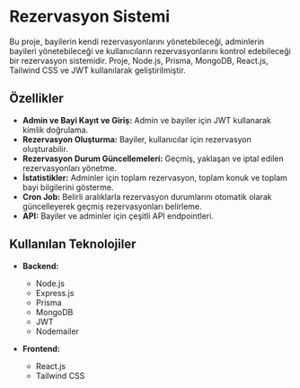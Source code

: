 # Rezervasyon Sistemi

Bu proje, bayilerin kendi rezervasyonlarını yönetebileceği, adminlerin bayileri yönetebileceği ve kullanıcıların rezervasyonlarını kontrol edebileceği bir rezervasyon sistemidir. Proje, Node.js, Prisma, MongoDB, React.js, Tailwind CSS ve JWT kullanılarak geliştirilmiştir.

## Özellikler

- **Admin ve Bayi Kayıt ve Giriş:** Admin ve bayiler için JWT kullanarak kimlik doğrulama.
- **Rezervasyon Oluşturma:** Bayiler, kullanıcılar için rezervasyon oluşturabilir.
- **Rezervasyon Durum Güncellemeleri:** Geçmiş, yaklaşan ve iptal edilen rezervasyonları yönetme.
- **İstatistikler:** Adminler için toplam rezervasyon, toplam konuk ve toplam bayi bilgilerini gösterme.
- **Cron Job:** Belirli aralıklarla rezervasyon durumlarını otomatik olarak güncelleyerek geçmiş rezervasyonları belirleme.
- **API:** Bayiler ve adminler için çeşitli API endpointleri.

## Kullanılan Teknolojiler

- **Backend:**
  - Node.js
  - Express.js
  - Prisma
  - MongoDB
  - JWT
  - Nodemailer

- **Frontend:**
  - React.js
  - Tailwind CSS
